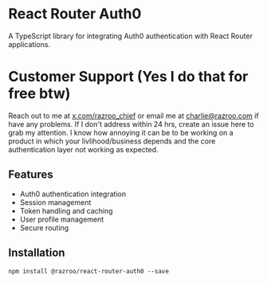 # React Router Auth0

A TypeScript library for integrating Auth0 authentication with React Router applications.

# Customer Support (Yes I do that for free btw)
Reach out to me at [x.com/razroo_chief](https://x.com/razroo_chief) or email me at charlie@razroo.com if have any problems. If I don't address within 24 hrs, create an issue here to grab my attention. I know how annoying it can be to be working on a product in which your livlihood/business depends and the core authentication layer not working as expected.

## Features

- Auth0 authentication integration
- Session management
- Token handling and caching
- User profile management
- Secure routing

## Installation
```
npm install @razroo/react-router-auth0 --save
```
